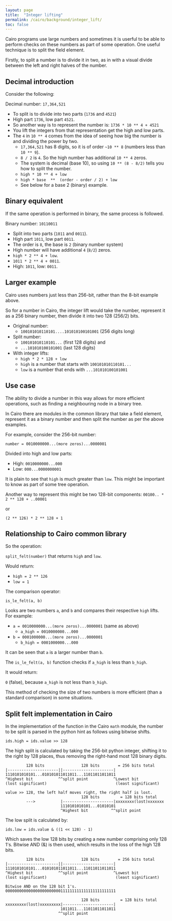```yaml
---
layout: page
title:  "Integer lifting"
permalink: /cairo/background/integer_lift/
toc: false
---
```


Cairo programs use large numbers and sometimes it is userful to be able to
perform checks on these numbers as part of some operation. One useful technique
is to split the field element.

Firstly, to split a number is to divide it in two, as in with a visual divide
between the left and right halves of the number.

## Decimal introduction

Consider the following:

Decimal number: `17,364,521`
- To split is to divide into two parts (`1736` and `4521`)
- High part `1736`, low part `4521`.
- So another way is to represent the number is: `1736 * 10 ** 4 + 4521`
- You lift the integers from that representation get the high and low parts.
- The `4` in `10 ** 4` comes from the idea of seeing how big the number is and dividing the power by
two.
    - `17,364,521` has 8 digits, so it is of order `~10 ** 8` (numbers less than `10 ** 9`).
    - `8 / 2` is `4`. So the high number has additional `10 ** 4` zeros.
    - The system is decimal (base 10), so using `10 ** (8 - 8/2)` tells you how to split the number.
    - `high * 10 ** 4 + low`
    - `high * base  **  (order - order / 2) + low`
    - See below for a base 2 (binary) example.

## Binary equivalent

If the same operation is performed in binary, the same process is followed.

Binary number: `10110011`
- Split into two parts (`1011` and `0011`).
- High part `1011`, low part `0011`.
- The order is `8`, the base is `2` (binary number system)
- High number will have additional `4` (`8/2`) zeros.
- `high * 2 ** 4 + low`.
- `1011 * 2 ** 4 + 0011`.
- High: `1011`, low: `0011`.

## Larger example

Cairo uses numbers just less than 256-bit, rather than the 8-bit example above.

So for a number in Cairo, the integer lift would take the number, represent it as a
256 binary number, then divide it into two 128 (256/2) bits.

- Original number:
    - `100101010110101....101010100101001` (256 digits long)
- Split number:
    - `100101010110101...` (first 128 digits) and
    - `...101010100101001` (last 128 digits)
- With integer lifts:
    - `high * 2 * 128 + low`
    - `high` is a number that starts with `100101010110101...`
    - `low` is a number that ends with `...101010100101001`

## Use case

The ability to divide a number in this way allows for more efficient operations,
such as finding a neighbouring node in a binary tree.

In Cairo there are modules in the common library that take a field element, represent it as
a binary number and then split the number as per the above examples.

For example, consider the 256-bit number:

`number = 0010000000...(more zeros)...0000001`

Divided into high and low parts:

- High: `0010000000...000`
- Low:  `000...0000000001`

It is plain to see that `high` is much greater than `low`. This might be important to know
as part of some tree operation.

Another way to represent this might be two 128-bit components:
`00100.. * 2 ** 128 + ..00001`

or

`(2 ** 126) * 2 ** 128 + 1`

## Relationship to Cairo common library

So the operation:

`split_felt(number)` that returns `high` and `low`.

Would return:

- `high = 2 ** 126`
- `low = 1`

The comparison operator:

`is_le_felt(a, b)`

Looks are two numbers `a`, and `b` and compares their respective `high` lifts.
For example:

- `a = 0010000000...(more zeros)...0000001` (same as above)
    - `a_high = 0010000000...000`
- `b = 0001000000...(more zeros)...0000001`
    - `b_high = 0001000000...000`

It can be seen that `a` is a larger number than `b`.

The `is_le_felt(a, b)` function checks if `a_high` is less than `b_high`.

It would return:

`0` (false), because `a_high` is not less than `b_high`.

This method of checking the size of two numbers is more efficient (than a standard
comparison) in some situations.

## Split felt implementation in Cairo

In the implementation of the function in the Cairo `math` module, the number to be split
is parsed in the python hint as follows using bitwise shifts.

```
ids.high = ids.value >> 128
```

The high split is calculated by taking the 256-bit python integer, shifting it to the right
by 128 places, thus removing the right-hand most 128 binary digits.

```
         128 bits                128 bits        = 256 bits total
|----------------------||----------------------|
1110101010101...010101011011011...11011011011011
^Highest bit           ^^split point           ^Lowest bit
(lost significant)                              (least significant)

value >> 128, the left half moves right, the right half is lost.
                                 128 bits         = 128 bits total
         --->           |----------------------|xxxxxxxx(lost)xxxxxxx
                        1110101010101...01010101
                        ^Highest bit          ^^split point
```

The low split is calculated by:
```
ids.low = ids.value & ((1 << 128) - 1)
```
Which saves the low 128 bits by creating a new number comprising only 128 1's.
Bitwise AND (&) is then used, which results in the loss of the high 128 bits.
```
         128 bits                128 bits        = 256 bits total
|----------------------||----------------------|
1110101010101...010101011011011...11011011011011
^Highest bit           ^^split point           ^Lowest bit
(lost significant)                              (least significant)

Bitwise AND on the 128 bit 1's.
000000000000000000000000111111111111111111111111

                                 128 bits         = 128 bits total
xxxxxxxxx(lost)xxxxxxxxx|----------------------|
                        1011011...11011011011011
                       ^^split point
```

